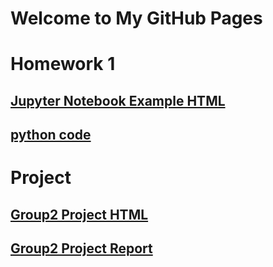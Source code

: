 # Welcome to My GitHub Pages

# Homework 1
## [Jupyter Notebook Example HTML](DataMining-HW1-Kocak.html) 
## [python code](DataMining-HW1-Kocak.ipynb)

# Project 
## [Group2 Project HTML](Group2_Project_html.html)
## [Group2 Project Report ](Group2_Project_Report.pdf)
